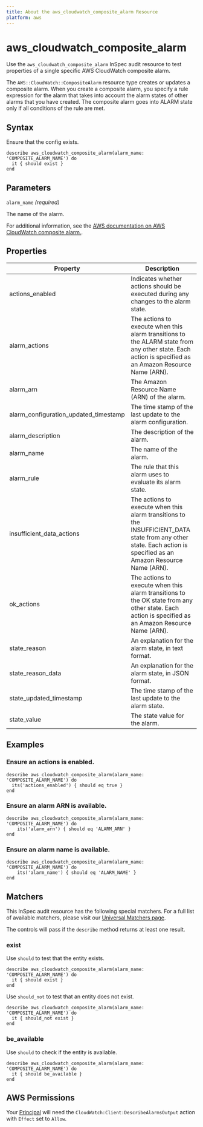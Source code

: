 ```yaml
---
title: About the aws_cloudwatch_composite_alarm Resource
platform: aws
---
```


# aws_cloudwatch_composite_alarm

Use the `aws_cloudwatch_composite_alarm` InSpec audit resource to test properties of a single specific AWS CloudWatch composite alarm.

The `AWS::CloudWatch::CompositeAlarm` resource type creates or updates a composite alarm. When you create a composite alarm, you specify a rule expression for the alarm that takes into account the alarm states of other alarms that you have created. The composite alarm goes into ALARM state only if all conditions of the rule are met.

## Syntax

Ensure that the config exists.

    describe aws_cloudwatch_composite_alarm(alarm_name: 'COMPOSITE_ALARM_NAME') do
      it { should exist }
    end

## Parameters

`alarm_name` _(required)_

The name of the alarm.

For additional information, see the [AWS documentation on AWS CloudWatch composite alarm.](https://docs.aws.amazon.com/AWSCloudFormation/latest/UserGuide/aws-resource-cloudwatch-compositealarm.html).

## Properties

| Property | Description |
| --- | --- |
| actions_enabled | Indicates whether actions should be executed during any changes to the alarm state. |
| alarm_actions | The actions to execute when this alarm transitions to the ALARM state from any other state. Each action is specified as an Amazon Resource Name (ARN). |
| alarm_arn | The Amazon Resource Name (ARN) of the alarm. |
| alarm_configuration_updated_timestamp | The time stamp of the last update to the alarm configuration. |
| alarm_description | The description of the alarm. |
| alarm_name | The name of the alarm. |
| alarm_rule | The rule that this alarm uses to evaluate its alarm state. |
| insufficient_data_actions | The actions to execute when this alarm transitions to the INSUFFICIENT_DATA state from any other state. Each action is specified as an Amazon Resource Name (ARN). |
| ok_actions | The actions to execute when this alarm transitions to the OK state from any other state. Each action is specified as an Amazon Resource Name (ARN). |
| state_reason | An explanation for the alarm state, in text format. |
| state_reason_data | An explanation for the alarm state, in JSON format. |
| state_updated_timestamp | The time stamp of the last update to the alarm state. |
| state_value | The state value for the alarm. |

## Examples

### Ensure an actions is enabled.

    describe aws_cloudwatch_composite_alarm(alarm_name: 'COMPOSITE_ALARM_NAME') do
      its('actions_enabled') { should eq true }
    end

### Ensure an alarm ARN is available.

    describe aws_cloudwatch_composite_alarm(alarm_name: 'COMPOSITE_ALARM_NAME') do
        its('alarm_arn') { should eq 'ALARM_ARN' }
    end

### Ensure an alarm name is available.

    describe aws_cloudwatch_composite_alarm(alarm_name: 'COMPOSITE_ALARM_NAME') do
        its('alarm_name') { should eq 'ALARM_NAME' }
    end

## Matchers

This InSpec audit resource has the following special matchers. For a full list of available matchers, please visit our [Universal Matchers page](https://www.inspec.io/docs/reference/matchers/).

The controls will pass if the `describe` method returns at least one result.

### exist

Use `should` to test that the entity exists.

    describe aws_cloudwatch_composite_alarm(alarm_name: 'COMPOSITE_ALARM_NAME') do
      it { should exist }
    end

Use `should_not` to test that an entity does not exist.

    describe aws_cloudwatch_composite_alarm(alarm_name: 'COMPOSITE_ALARM_NAME') do
      it { should_not exist }
    end

### be_available

Use `should` to check if the entity is available.

    describe aws_cloudwatch_composite_alarm(alarm_name: 'COMPOSITE_ALARM_NAME') do
      it { should be_available }
    end

## AWS Permissions

Your [Principal](https://docs.aws.amazon.com/IAM/latest/UserGuide/intro-structure.html#intro-structure-principal) will need the `CloudWatch:Client:DescribeAlarmsOutput` action with `Effect` set to `Allow`.
